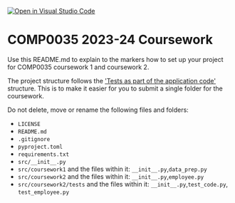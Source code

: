 [![Open in Visual Studio Code](https://classroom.github.com/assets/open-in-vscode-718a45dd9cf7e7f842a935f5ebbe5719a5e09af4491e668f4dbf3b35d5cca122.svg)](https://classroom.github.com/online_ide?assignment_repo_id=12285225&assignment_repo_type=AssignmentRepo)
# COMP0035 2023-24 Coursework

Use this README.md to explain to the markers how to set up your project for COMP0035 coursework 1 and coursework 2.

The project structure follows
the ['Tests as part of the application code'](https://docs.pytest.org/en/7.1.x/explanation/goodpractices.html#tests-as-part-of-application-code)
structure. This is to make it easier for you to submit a single folder for the coursework.

Do not delete, move or rename the following files and folders:

- `LICENSE`
- `README.md`
- `.gitignore`
- `pyproject.toml`
- `requirements.txt`
- `src/__init__.py`
- `src/coursework1` and the files within it: `__init__.py`,`data_prep.py`
- `src/coursework2` and the files within it: `__init__.py`,`employee.py`
- `src/coursework2/tests` and the files within it: `__init__.py`,`test_code.py`, `test_employee.py`
